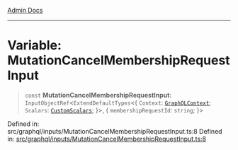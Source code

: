 [Admin Docs](/)

***

# Variable: MutationCancelMembershipRequestInput

> `const` **MutationCancelMembershipRequestInput**: `InputObjectRef`\<`ExtendDefaultTypes`\<\{ `Context`: [`GraphQLContext`](../../../context/type-aliases/GraphQLContext.md); `Scalars`: [`CustomScalars`](../../../scalars/type-aliases/CustomScalars.md); \}\>, \{ `membershipRequestId`: `string`; \}\>

Defined in: src/graphql/inputs/MutationCancelMembershipRequestInput.ts:8
Defined in: [src/graphql/inputs/MutationCancelMembershipRequestInput.ts:8](https://github.com/hustlernik/talawa-api/blob/6321c91e956d2ee44b2bb9c22c1b40aa4687c9c2/src/graphql/inputs/MutationCancelMembershipRequestInput.ts#L8)
